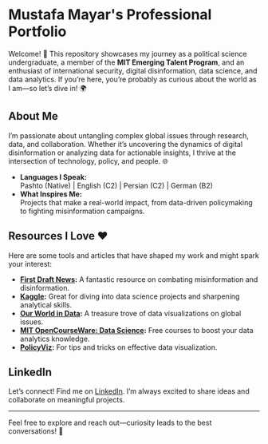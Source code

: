 # Mustafa Mayar's Professional Portfolio

Welcome! 👋 This repository showcases my journey as a political science
undergraduate, a member of the **MIT Emerging Talent Program**, and an
enthusiast of international security, digital disinformation, data science,
and data analytics. If you’re here, you’re probably as curious about the world
as I am—so let’s dive in! 🌍

## About Me

I’m passionate about untangling complex global issues through research, data,
and collaboration. Whether it’s uncovering the dynamics of digital
disinformation or analyzing data for actionable insights, I thrive at the
intersection of technology, policy, and people. 🌐

- **Languages I Speak:**  
  Pashto (Native) | English (C2) | Persian (C2) | German (B2)  
- **What Inspires Me:**  
  Projects that make a real-world impact, from data-driven policymaking to
  fighting misinformation campaigns.

## Resources I Love ❤️

Here are some tools and articles that have shaped my work and might spark your
interest:

- **[First Draft News](https://firstdraftnews.org/):** A fantastic resource on
  combating misinformation and disinformation.  
- **[Kaggle](https://www.kaggle.com/):** Great for diving into data science
  projects and sharpening analytical skills.  
- **[Our World in Data](https://ourworldindata.org/):** A treasure trove of data
  visualizations on global issues.  
- **[MIT OpenCourseWare: Data Science](https://ocw.mit.edu/courses/data-science/):**
  Free courses to boost your data analytics knowledge.  
- **[PolicyViz](https://policyviz.com/):** For tips and tricks on effective data
  visualization.

## LinkedIn

Let’s connect! Find me on [LinkedIn](https://www.linkedin.com/in/mustafamayarr).
I’m always excited to share ideas and collaborate on meaningful projects.

---

Feel free to explore and reach out—curiosity leads to the best conversations! 🚀
